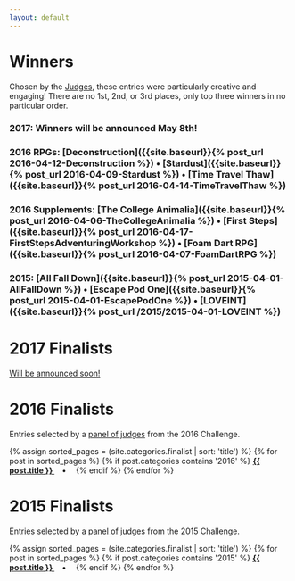 ```yaml
---
layout: default
---
```


# Winners
Chosen by the [Judges]({{site.baseurl}}/judges), these entries were particularly creative and engaging! There are no 1st, 2nd, or 3rd places, only top three winners in no particular order.

### 2017: Winners will be announced May 8th!

### 2016 RPGs: [Deconstruction]({{site.baseurl}}{% post_url 2016-04-12-Deconstruction %}) • [Stardust]({{site.baseurl}}{% post_url 2016-04-09-Stardust %}) • [Time Travel Thaw]({{site.baseurl}}{% post_url 2016-04-14-TimeTravelThaw %})
 
### 2016 Supplements: [The College Animalia]({{site.baseurl}}{% post_url 2016-04-06-TheCollegeAnimalia %}) • [First Steps]({{site.baseurl}}{% post_url 2016-04-17-FirstStepsAdventuringWorkshop %}) • [Foam Dart RPG]({{site.baseurl}}{% post_url 2016-04-07-FoamDartRPG %})

### 2015: [All Fall Down]({{site.baseurl}}{% post_url 2015-04-01-AllFallDown %}) • [Escape Pod One]({{site.baseurl}}{% post_url 2015-04-01-EscapePodOne %}) • [LOVEINT]({{site.baseurl}}{% post_url /2015/2015-04-01-LOVEINT %})

# 2017 Finalists 
[Will be announced soon!](https://200wordrpg.github.io/news/2017/04/24/submissionsclosed.html)

# 2016 Finalists
Entries selected by a [panel of judges]({{site.baseurl}}/judges) from the 2016 Challenge.

<p>
{% assign sorted_pages = (site.categories.finalist | sort: 'title') %}
  {% for post in sorted_pages %}
    {% if post.categories contains '2016' %}
      <strong><a href="{{ post.url }}">
        {{ post.title }}
      </a>&emsp;•&emsp;</strong>
        {% endif %}
  {% endfor %}
</p>

# 2015 Finalists
Entries selected by a [panel of judges]({{site.baseurl}}/judges) from the 2015 Challenge.

<p>
{% assign sorted_pages = (site.categories.finalist | sort: 'title') %}
  {% for post in sorted_pages %}
    {% if post.categories contains '2015' %}
      <strong><a href="{{ post.url }}">
        {{ post.title }}
      </a>&emsp;•&emsp;</strong>
        {% endif %}
  {% endfor %}
</p>

